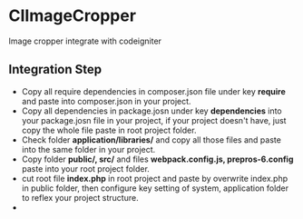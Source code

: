 # CIImageCropper
Image cropper integrate with codeigniter

## Integration Step

+ Copy all require dependencies in composer.json file under key **require** and paste into composer.json in your project.
+ Copy all dependencies in package.josn under key **dependencies** into your package.josn file in your project, if your project doesn't have, just copy the whole file paste in root project folder.
+ Check folder **application/libraries/** and copy all those files and paste into the same folder in your project.
+ Copy folder **public/, src/** and files **webpack.config.js, prepros-6.config** paste into your root project folder.
+ cut root file **index.php** in root project and paste by overwrite index.php in public folder, then configure key setting of system, application folder to reflex your project structure.
+ 

